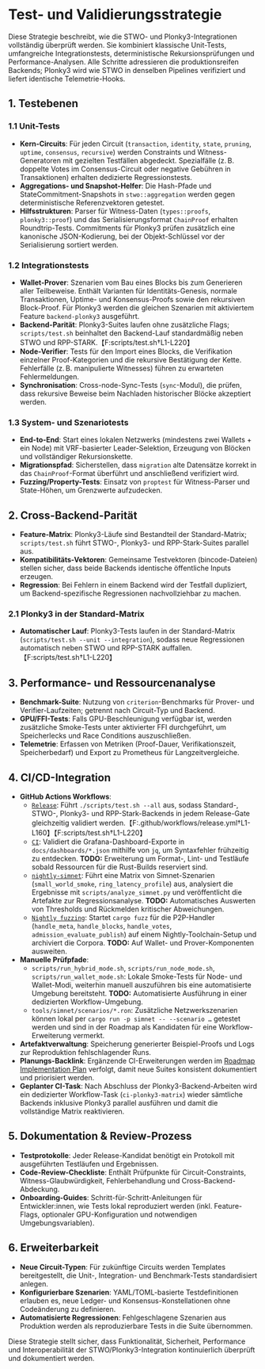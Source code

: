 # Test- und Validierungsstrategie

Diese Strategie beschreibt, wie die STWO- und Plonky3-Integrationen vollständig überprüft werden. Sie kombiniert klassische Unit-Tests, umfangreiche Integrationstests, deterministische Rekursionsprüfungen und Performance-Analysen. Alle Schritte adressieren die produktionsreifen Backends; Plonky3 wird wie STWO in denselben Pipelines verifiziert und liefert identische Telemetrie-Hooks.

## 1. Testebenen

### 1.1 Unit-Tests
- **Kern-Circuits**: Für jeden Circuit (`transaction`, `identity`, `state`, `pruning`, `uptime`, `consensus`, `recursive`) werden Constraints und Witness-Generatoren mit gezielten Testfällen abgedeckt. Spezialfälle (z. B. doppelte Votes im Consensus-Circuit oder negative Gebühren in Transaktionen) erhalten dedizierte Regressionstests.
- **Aggregations- und Snapshot-Helfer**: Die Hash-Pfade und StateCommitment-Snapshots in `stwo::aggregation` werden gegen deterministische Referenzvektoren getestet.
- **Hilfsstrukturen**: Parser für Witness-Daten (`types::proofs`, `plonky3::proof`) und das Serialisierungsformat `ChainProof` erhalten Roundtrip-Tests. Commitments für Plonky3 prüfen zusätzlich eine kanonische JSON-Kodierung, bei der Objekt-Schlüssel vor der Serialisierung sortiert werden.

### 1.2 Integrationstests
- **Wallet-Prover**: Szenarien vom Bau eines Blocks bis zum Generieren aller Teilbeweise. Enthält Varianten für Identitäts-Genesis, normale Transaktionen, Uptime- und Konsensus-Proofs sowie den rekursiven Block-Proof. Für Plonky3 werden die gleichen Szenarien mit aktiviertem Feature `backend-plonky3` ausgeführt.
- **Backend-Parität**: Plonky3-Suites laufen ohne zusätzliche Flags; `scripts/test.sh` beinhaltet den Backend-Lauf standardmäßig neben STWO und RPP-STARK.【F:scripts/test.sh†L1-L220】
- **Node-Verifier**: Tests für den Import eines Blocks, die Verifikation einzelner Proof-Kategorien und die rekursive Bestätigung der Kette. Fehlerfälle (z. B. manipulierte Witnesses) führen zu erwarteten Fehlermeldungen.
- **Synchronisation**: Cross-node-Sync-Tests (`sync`-Modul), die prüfen, dass rekursive Beweise beim Nachladen historischer Blöcke akzeptiert werden.

### 1.3 System- und Szenariotests
- **End-to-End**: Start eines lokalen Netzwerks (mindestens zwei Wallets + ein Node) mit VRF-basierter Leader-Selektion, Erzeugung von Blöcken und vollständiger Rekursionskette.
- **Migrationspfad**: Sicherstellen, dass `migration` alte Datensätze korrekt in das `ChainProof`-Format überführt und anschließend verifiziert wird.
- **Fuzzing/Property-Tests**: Einsatz von `proptest` für Witness-Parser und State-Höhen, um Grenzwerte aufzudecken.

## 2. Cross-Backend-Parität
- **Feature-Matrix**: Plonky3-Läufe sind Bestandteil der Standard-Matrix; `scripts/test.sh` führt STWO-, Plonky3- und RPP-Stark-Suites parallel aus.
- **Kompatibilitäts-Vektoren**: Gemeinsame Testvektoren (bincode-Dateien) stellen sicher, dass beide Backends identische öffentliche Inputs erzeugen.
- **Regression**: Bei Fehlern in einem Backend wird der Testfall dupliziert, um Backend-spezifische Regressionen nachvollziehbar zu machen.

### 2.1 Plonky3 in der Standard-Matrix
- **Automatischer Lauf**: Plonky3-Tests laufen in der Standard-Matrix (`scripts/test.sh --unit --integration`), sodass neue Regressionen automatisch neben STWO und RPP-STARK auffallen.【F:scripts/test.sh†L1-L220】

## 3. Performance- und Ressourcenanalyse
- **Benchmark-Suite**: Nutzung von `criterion`-Benchmarks für Prover- und Verifier-Laufzeiten; getrennt nach Circuit-Typ und Backend.
- **GPU/FFI-Tests**: Falls GPU-Beschleunigung verfügbar ist, werden zusätzliche Smoke-Tests unter aktivierter FFI durchgeführt, um Speicherlecks und Race Conditions auszuschließen.
- **Telemetrie**: Erfassen von Metriken (Proof-Dauer, Verifikationszeit, Speicherbedarf) und Export zu Prometheus für Langzeitvergleiche.

## 4. CI/CD-Integration
- **GitHub Actions Workflows**:
  - [`Release`](../.github/workflows/release.yml): Führt `./scripts/test.sh --all` aus, sodass Standard-, STWO-, Plonky3- und
    RPP-Stark-Backends in jedem Release-Gate gleichzeitig validiert werden.【F:.github/workflows/release.yml†L1-L160】【F:scripts/test.sh†L1-L220】
  - [`CI`](../.github/workflows/ci.yml): Validiert die Grafana-Dashboard-Exporte in `docs/dashboards/*.json` mithilfe von `jq`,
    um Syntaxfehler frühzeitig zu entdecken. **TODO:** Erweiterung um Format-, Lint- und Testläufe sobald Ressourcen für die
    Rust-Builds reserviert sind.
  - [`nightly-simnet`](../.github/workflows/nightly.yml): Führt eine Matrix von Simnet-Szenarien (`small_world_smoke`,
    `ring_latency_profile`) aus, analysiert die Ergebnisse mit `scripts/analyze_simnet.py` und veröffentlicht die Artefakte
    zur Regressionsanalyse. **TODO:** Automatisches Auswerten von Thresholds und Rückmelden kritischer Abweichungen.
  - [`Nightly fuzzing`](../.github/workflows/nightly-fuzz.yml): Startet `cargo fuzz` für die P2P-Handler (`handle_meta`,
    `handle_blocks`, `handle_votes`, `admission_evaluate_publish`) auf einem Nightly-Toolchain-Setup und archiviert die
    Corpora. **TODO:** Auf Wallet- und Prover-Komponenten ausweiten.
- **Manuelle Prüfpfade**:
  - `scripts/run_hybrid_mode.sh`, `scripts/run_node_mode.sh`, `scripts/run_wallet_mode.sh`: Lokale Smoke-Tests für Node- und
    Wallet-Modi, weiterhin manuell auszuführen bis eine automatisierte Umgebung bereitsteht. **TODO:** Automatisierte Ausführung
    in einer dedizierten Workflow-Umgebung.
  - `tools/simnet/scenarios/*.ron`: Zusätzliche Netzwerkszenarien können lokal per `cargo run -p simnet -- --scenario …`
    getestet werden und sind in der Roadmap als Kandidaten für eine Workflow-Erweiterung vermerkt.
- **Artefaktverwaltung**: Speicherung generierter Beispiel-Proofs und Logs zur Reproduktion fehlschlagender Runs.
- **Planungs-Backlink**: Ergänzende CI-Erweiterungen werden im [Roadmap Implementation Plan](./roadmap_implementation_plan.md)
  verfolgt, damit neue Suites konsistent dokumentiert und priorisiert werden.
- **Geplanter CI-Task**: Nach Abschluss der Plonky3-Backend-Arbeiten wird ein dedizierter Workflow-Task (`ci-plonky3-matrix`)
  wieder sämtliche Backends inklusive Plonky3 parallel ausführen und damit die vollständige Matrix reaktivieren.

## 5. Dokumentation & Review-Prozess
- **Testprotokolle**: Jeder Release-Kandidat benötigt ein Protokoll mit ausgeführten Testläufen und Ergebnissen.
- **Code-Review-Checkliste**: Enthält Prüfpunkte für Circuit-Constraints, Witness-Glaubwürdigkeit, Fehlerbehandlung und Cross-Backend-Abdeckung.
- **Onboarding-Guides**: Schritt-für-Schritt-Anleitungen für Entwickler:innen, wie Tests lokal reproduziert werden (inkl. Feature-Flags, optionaler GPU-Konfiguration und notwendigen Umgebungsvariablen).

## 6. Erweiterbarkeit
- **Neue Circuit-Typen**: Für zukünftige Circuits werden Templates bereitgestellt, die Unit-, Integration- und Benchmark-Tests standardisiert anlegen.
- **Konfigurierbare Szenarien**: YAML/TOML-basierte Testdefinitionen erlauben es, neue Ledger- und Konsensus-Konstellationen ohne Codeänderung zu definieren.
- **Automatisierte Regressionen**: Fehlgeschlagene Szenarien aus Produktion werden als reproduzierbare Tests in die Suite übernommen.

Diese Strategie stellt sicher, dass Funktionalität, Sicherheit, Performance und Interoperabilität der STWO/Plonky3-Integration kontinuierlich überprüft und dokumentiert werden.
